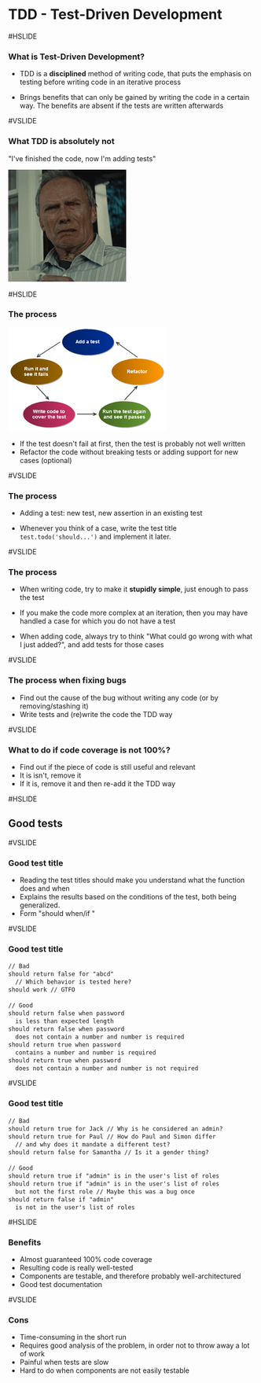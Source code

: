 # TDD - Test-Driven Development

#HSLIDE
### What is Test-Driven Development?

- TDD is a **disciplined** method of writing code, that puts the emphasis on testing before writing code in an iterative process

- Brings benefits that can only be gained by writing the code in a certain way. The benefits are absent if the tests are written afterwards

#VSLIDE
### What TDD is absolutely not

"I've finished the code, now I'm adding tests"

![Grumpy](assets/img/grumpy.gif)



#HSLIDE
### The process
![TDD graph](assets/img/tdd-graph.png)
- If the test doesn't fail at first, then the test is probably not well written
- Refactor the code without breaking tests or adding support for new cases (optional)

#VSLIDE
### The process

- Adding a test: new test, new assertion in an existing test

- Whenever you think of a case, write the test title `test.todo('should...')` and implement it later.

#VSLIDE
### The process

- When writing code, try to make it **stupidly simple**, just enough to pass the test

- If you make the code more complex at an iteration, then you may have handled a case for which you do not have a test

- When adding code, always try to think "What could go wrong with what I just added?", and add tests for those cases

#VSLIDE
### The process when fixing bugs

- Find out the cause of the bug without writing any code (or by removing/stashing it)
- Write tests and (re)write the code the TDD way

#VSLIDE
### What to do if code coverage is not 100%?

- Find out if the piece of code is still useful and relevant
- It is isn't, remove it
- If it is, remove it and then re-add it the TDD way


#HSLIDE
## Good tests

#VSLIDE
### Good test title
- Reading the test titles should make you understand what the function does and when
- Explains the results based on the conditions of the test, both being generalized.
- Form "should <results> when/if <conditions>"

#VSLIDE
### Good test title

```
// Bad
should return false for "abcd"
  // Which behavior is tested here?
should work // GTFO

// Good
should return false when password
  is less than expected length
should return false when password
  does not contain a number and number is required
should return true when password
  contains a number and number is required
should return true when password
  does not contain a number and number is not required
```

#VSLIDE
### Good test title

```
// Bad
should return true for Jack // Why is he considered an admin?
should return true for Paul // How do Paul and Simon differ
  // and why does it mandate a different test?
should return false for Samantha // Is it a gender thing?

// Good
should return true if "admin" is in the user's list of roles
should return true if "admin" is in the user's list of roles
  but not the first role // Maybe this was a bug once
should return false if "admin"
  is not in the user's list of roles
```

#HSLIDE
### Benefits
- Almost guaranteed 100% code coverage
- Resulting code is really well-tested
- Components are testable, and therefore probably well-architectured
- Good test documentation

#VSLIDE
### Cons
- Time-consuming in the short run
- Requires good analysis of the problem, in order not to throw away a lot of work
- Painful when tests are slow
- Hard to do when components are not easily testable
